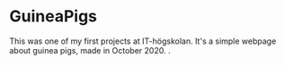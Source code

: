# GuineaPigs
This was one of my first projects at IT-högskolan. It's a simple webpage about guinea pigs, made in October 2020. .
